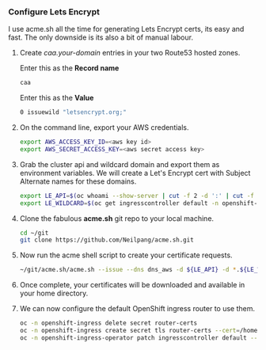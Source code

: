 ### Configure Lets Encrypt

I use acme.sh all the time for generating Lets Encrypt certs, its easy and fast. The only downside is its also a bit of manual labour.

1. Create _caa.your-domain_ entries in your two Route53 hosted zones.

   Enter this as the **Record name**

   ```bash
   caa
   ```

   Enter this as the **Value**

   ```bash
   0 issuewild "letsencrypt.org;"
   ```

2. On the command line, export your AWS credentials.

   ```bash
   export AWS_ACCESS_KEY_ID=<aws key id>
   export AWS_SECRET_ACCESS_KEY=<aws secret access key>
   ```

3. Grab the cluster api and wildcard domain and export them as environment variables. We will create a Let's Encrypt cert with Subject Alternate names for these domains. 

   ```bash
   export LE_API=$(oc whoami --show-server | cut -f 2 -d ':' | cut -f 3 -d '/' | sed 's/-api././')
   export LE_WILDCARD=$(oc get ingresscontroller default -n openshift-ingress-operator -o jsonpath='{.status.domain}')
   ```

4. Clone the fabulous **acme.sh** git repo to your local machine.

   ```bash
   cd ~/git
   git clone https://github.com/Neilpang/acme.sh.git
   ```

5. Now run the acme shell script to create your certificate requests.

   ```bash
   ~/git/acme.sh/acme.sh --issue --dns dns_aws -d ${LE_API} -d *.${LE_WILDCARD} --dnssleep 100 --force --insecure
   ```

6. Once complete, your certificates will be downloaded and available in your home directory.

7. We can now configure the default OpenShift ingress router to use them.

   ```bash
   oc -n openshift-ingress delete secret router-certs
   oc -n openshift-ingress create secret tls router-certs --cert=/home/$USER/.acme.sh/${LE_API}/fullchain.cer --key=/home/$USER/.acme.sh/${LE_API}/${LE_API}.key
   oc -n openshift-ingress-operator patch ingresscontroller default --patch '{"spec": { "defaultCertificate": { "name": "router-certs"}}}' --type=merge
   ```
